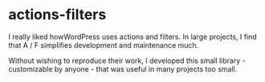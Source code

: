 actions-filters
===============

I really liked howWordPress uses actions and filters. In large projects, I find that A / F simplifies development and maintenance much.

Without wishing to reproduce their work, I developed this small library - customizable by anyone - that was useful in many projects too small.

